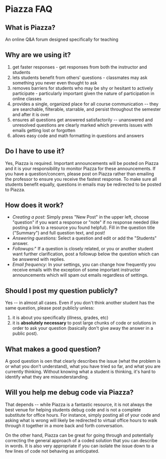 # Piazza FAQ

## What is Piazza?

An online Q&A forum designed specifically for teaching

## Why are we using it?

1. get faster responses - get responses from both the instructor and students
2. lets students benefit from others' questions - classmates
   may ask something you never even thought to ask
3. removes barriers for students who may be shy or hesitant
   to actively participate - particularly important given the
   nature of participation in online classes
4. provides a single, organized place for all course
   communication -- they are searchable, filterable, starrable, and persist
   throughout the semester and after it is over
5. ensures all questions get answered satisfactorily -- unanswered
   and unresolved questions are clearly marked which prevents issues with emails
   getting lost or forgotten
6. allows easy code and math formatting in questions and answers

## Do I have to use it?

Yes, Piazza is required.  Important announcements will be posted
on Piazza and it is your responsibility to monitor Piazza for these
announcements.  If you have a question/concern, please post on Piazza
rather than emailing the professor to ensure you receive the fastest response.
To make sure all students benefit equally, questions in emails may be
redirected to be posted to Piazza.

## How does it work?

* *Creating a post:*  Simply press "New Post" in the upper left,
   choose "question" if you want a response or "note" if no response needed
   (like posting a link to a resource you found helpful).
   Fill in the question title ("Summary") and full question text, and post!
* *Answering questions:* Select a question and edit or add the "Students" answer.
* *Followups:*" If a question is closely related, or you or another student want further
   clarification, post a followup below the question which can be answered with replies.
* *Email frequency:* In your settings, you can change how frequently you receive emails
   with the exception of some important instructor announcements which will spam out emails
   regardless of settings.

## Should I post my question publicly?

Yes -- in almost all cases.  Even if you don't think another student
has the same question, please post publicly unless:

1. it is about you specifically (illness, grades, etc)
2. it is **absolutely necessary** to post large chunks of
   code or solutions in order to ask your question (basically
   don't give away the answer in a public post). 

## What makes a good question?

A good question is oen that clearly describes the issue
(what the problem is or what you don't understand), what you have tried so far,
and what you are currently thinking.  Without knowing what a student is
thinking, it's hard to identify what they are misunderstanding.

## Will you help me debug code via Piazza?

That depends -- while Piazza is a fantastic resource, it is not always the best
venue for helping students debug code and is not a complete substitute for
office hours.  For instance, simply posting all of your code and asking
what is wrong will likely be redirected to virtual office hours to walk
through it together in a more back and forth conversation.

On the other hand, Piazza can be great for going
through and potentially correcting the general approach of a coded
solution that you can describe in words.  It is also very appropriate
if you can isolate the issue down to a few lines of code not behaving
as anticipated.
